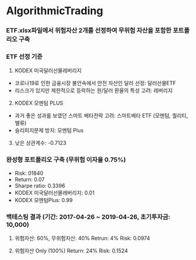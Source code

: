 # AlgorithmicTrading
### ETF.xlsx파일에서 위험자산 2개를 선정하여 무위험 자산을 포함한 포트폴리오 구축



### ETF 선정 기준
1. KODEX 미국달러선물레버리지
* 코로나19로 인한 금융시장 불안속에서 안전 자산인 달러 선정: 달러선물ETF
* 리스크가 있지만 제한적으로 등락하는 원/달러 환율의 특성 고려: 레버리지

2. KODEX 모멘텀 PLUS
* 과거 좋은 성과를 보였던 스마트 베타전략 고려: 스마트베타 ETF (모멘텀, 퀄리티, 밸류)
* 슬리피지문제 방지: 모멘텀 Plus

3. 낮은 상관계수: -0.7123



### 완성형 포트폴리오 구축 (무위험 이자율 0.75%)
* Risk: 01840
* Return: 0.07
* Sharpe ratio: 0.3396
* KODEX 미국달러선물레버리지: 0.01
* KODEX 모멘텀Plus: 0.99

### 백테스팅 결과 (기간: 2017-04-26 ~ 2019-04-26, 초기투자금: 10,000)
1. 위험자산: 60%, 무위험자산: 40%
Retrun: 4%
Risk: 0.0974

2. 위험자산 Only (100%)
Return: 24%
Risk: 0.1524
